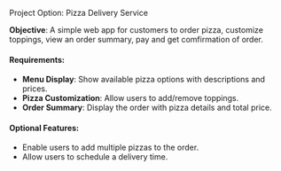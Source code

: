
Project Option: Pizza Delivery Service

**Objective**: A simple web app for customers to order pizza, customize toppings, view an order summary, pay and get comfirmation of order.

#### Requirements:

- **Menu Display**: Show available pizza options with descriptions and prices.
- **Pizza Customization**: Allow users to add/remove toppings.
- **Order Summary**: Display the order with pizza details and total price.

#### Optional Features:

- Enable users to add multiple pizzas to the order.
- Allow users to schedule a delivery time.

